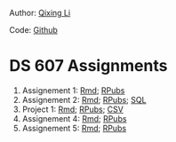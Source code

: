 
Author: [Qixing Li](https://qixing810.github.io/)

Code: [Github](https://github.com/qixing810/CUNYSPS-DataScience/tree/master/DS607) 


# DS 607 Assignments
1. Assignement 1: [Rmd](https://github.com/qixing810/CUNYSPS-DataScience/blob/master/DS607/Assignments/Assignment1.Rmd); [RPubs](http://rpubs.com/nickli/ds607ass1)
2. Assignement 2: [Rmd](https://github.com/qixing810/CUNYSPS-DataScience/blob/master/DS607/Assignments/Assignment2.Rmd); [RPubs](https://rpubs.com/nickli/ds607ass2); [SQL](https://github.com/qixing810/CUNYSPS-DataScience/blob/master/DS607/Assignments/Ass2_movies_rating.sql)
3. Project 1: [Rmd](https://github.com/qixing810/CUNYSPS-DataScience/blob/master/DS607/Project/Project1.Rmd); [RPubs](https://rpubs.com/nickli/ds607proj1); [CSV](https://github.com/qixing810/CUNYSPS-DataScience/blob/master/DS607/Project/project1.csv)
4. Assignement 4: [Rmd](); [RPubs]()
5. Assignement 5: [Rmd](); [RPubs]()